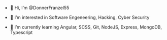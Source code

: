 - 👋 Hi, I’m @DonnerFranzel55

- 👀 I’m interested in Software Engeneering, Hacking, Cyber Security
- 🌱 I’m currently learning Angular, SCSS, Git, NodeJS, Express, MongoDB, Typescript
